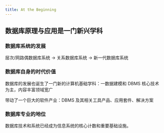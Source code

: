 ```yaml
---
title: At the Beginning
---
```


## 数据库原理与应用是一门新兴学科

### 数据库系统的发展

层次/网路偶数据库系统 → 关系数据库系统 → 新一代数据库系统

### 数据库自身的时代价值

数据库的发展也诞生了一门新的计算机基础学科：一数据建模和 DBMS 核心技术为主，内容丰富领域宽广

带动了一个巨大的软件产业：DBMS 及其相关工具产品、应用套件、解决方案

### 数据库专业的地位

数据库技术和系统已经成为信息系统的核心计数和重要基础设施。
